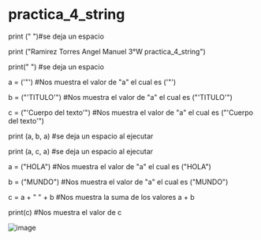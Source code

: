 # practica_4_string

print (" ")#se deja un espacio

print ("Ramirez Torres Angel Manuel 3°W practica_4_string")

print(" ") #se deja un espacio


a = ('"') #Nos muestra el valor de "a" el cual es ('"')

b = ("'TITULO'") #Nos muestra el valor de "a" el cual es ("'TITULO'")

c = ("'Cuerpo del texto'") #Nos muestra el valor de "a" el cual es ("'Cuerpo del texto'")

print (a, b, a) #se deja un espacio al ejecutar

print (a, c, a) #se deja un espacio al ejecutar

a = ("HOLA") #Nos muestra el valor de "a" el cual es ("HOLA")

b = ("MUNDO") #Nos muestra el valor de "a" el cual es ("MUNDO")

c = a + " " + b #Nos muestra la suma de los valores a + b

print(c) #Nos muestra el valor de c

![image](https://github.com/user-attachments/assets/b94d3433-b89e-4953-a10e-c487c3a03a06)
